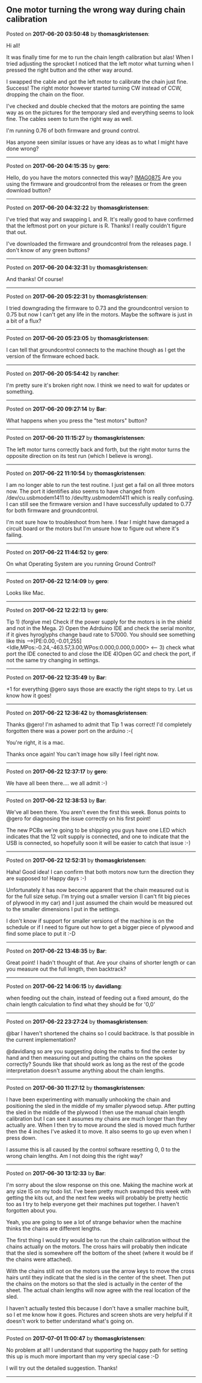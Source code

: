 ## One motor turning the wrong way during chain calibration
Posted on **2017-06-20 03:50:48** by **thomasgkristensen**:

Hi all!

It was finally time for me to run the chain length calibration but alas! When I tried adjusting the sprocket I noticed that the left motor what turning when I pressed the right button and the other way around.

I swapped the cable and got the left motor to calibrate the chain just fine. Success! The right motor however started turning CW instead of CCW, dropping the chain on the floor.

I've checked and double checked that the motors are pointing the same way as on the pictures for the temporary sled and everything seems to look fine. The cables seem to turn the right way as well.

I'm running 0.76 of both firmware and ground control.

Has anyone seen similar issues or have any ideas as to what I might have done wrong?

---

Posted on **2017-06-20 04:15:35** by **gero**:

Hello, do you have the motors connected this way?  [IMAG0875](//muut.com/u/maslowcnc/s1/:maslowcnc:PrmW:imag0875.jpg.jpg)
Are you using the firmware and groudcontrol from the releases or from the green download button?

---

Posted on **2017-06-20 04:32:22** by **thomasgkristensen**:

I've tried that way and swapping L and R. It's really good to have confirmed that the leftmost port on your picture is R. Thanks! I really couldn't figure that out.

I've downloaded the firmware and groundcontrol from the releases page. I don't know of any green buttons?

---

Posted on **2017-06-20 04:32:31** by **thomasgkristensen**:

And thanks! Of course!

---

Posted on **2017-06-20 05:22:31** by **thomasgkristensen**:

I tried downgrading the firmware to 0.73 and the groundcontrol version to 0.75 but now I can't get any life in the motors. Maybe the software is just in a bit of a flux?

---

Posted on **2017-06-20 05:23:05** by **thomasgkristensen**:

I can tell that groundcontrol connects to the machine though as I get the version of the firmware echoed back.

---

Posted on **2017-06-20 05:54:42** by **rancher**:

I'm pretty sure it's broken right now.  I think we need to wait for updates or something.

---

Posted on **2017-06-20 09:27:14** by **Bar**:

What happens when you press the "test motors" button?

---

Posted on **2017-06-20 11:15:27** by **thomasgkristensen**:

The left motor turns correctly back and forth, but the right motor turns the opposite direction on its test run (which I believe is wrong).

---

Posted on **2017-06-22 11:10:54** by **thomasgkristensen**:

I am no longer able to run the test routine. I just get a fail on all three motors now. The port it identifies also seems to have changed from /dev/cu.usbmodem1411 to /dev/tty.usbmodem1411 which is really confusing. I can still see the firmware version and I have successfully updated to 0.77 for both firmware and groundcontrol.

I'm not sure how to troubleshoot from here. I fear I might have damaged a circuit board or the motors but I'm unsure how to figure out where it's failing.

---

Posted on **2017-06-22 11:44:52** by **gero**:

On what Operating System are you running Ground Control?

---

Posted on **2017-06-22 12:14:09** by **gero**:

Looks like Mac.

---

Posted on **2017-06-22 12:22:13** by **gero**:

Tip 1) (forgive me)
Check if the power supply for the motors is in the shield and not in the Mega.
2) Open the Adrduino IDE and check the serial monitor, if it gives hyroglyphs change baud rate to 57000. You should see something like this -->[PE:0.00,-0.01,255]
<Idle,MPos:-0.24,-463.57,3.00,WPos:0.000,0.000,0.000>
<--
3) check what port the IDE conected to and close the IDE
4)Open GC and check the port, if not the same try changing in settings.

---

Posted on **2017-06-22 12:35:49** by **Bar**:

+1 for everything @gero says those are exactly the right steps to try. Let us know how it goes!

---

Posted on **2017-06-22 12:36:42** by **thomasgkristensen**:

Thanks @gero! I'm ashamed to admit that Tip 1 was correct! I'd completely forgotten there was a power port on the arduino :-(

You're right, it is a mac.

Thanks once again! You can't image how silly I feel right now.

---

Posted on **2017-06-22 12:37:17** by **gero**:

We have all been there.... we all admit :-)

---

Posted on **2017-06-22 12:38:53** by **Bar**:

We've all been there. You aren't even the first this week. Bonus points to @gero for diagnosing the issue correctly on his first point!

The new PCBs we're going to be shipping you guys have one LED which indicates that the 12 volt supply is connected, and one to indicate that the USB is connected, so hopefully soon it will be easier to catch that issue :-)

---

Posted on **2017-06-22 12:52:31** by **thomasgkristensen**:

Haha! Good idea! I can confirm that both motors now turn the direction they are supposed to! Happy days :-)

Unfortunately it has now become apparent that the chain measured out is for the full size setup. I'm trying out a smaller version (I can't fit big pieces of plywood in my car) and I just assumed the chain would be measured out to the smaller dimensions I put in the settings.

I don't know if support for smaller versions of the machine is on the schedule or if I need to figure out how to get a bigger piece of plywood and find some place to put it :-D

---

Posted on **2017-06-22 13:48:35** by **Bar**:

Great point! I hadn't thought of that. Are your chains of shorter length or can you measure out the full length, then backtrack?

---

Posted on **2017-06-22 14:06:15** by **davidlang**:

when feeding out the chain, instead of feeding out a fixed amount, do the chain length calculation to find what they should be for '0,0'

---

Posted on **2017-06-22 23:27:24** by **thomasgkristensen**:

@bar I haven't shortened the chains so I could backtrace. Is that possible in the current implementation?

@davidlang so are you suggesting doing the maths to find the center by hand and then measuring out and putting the chains on the spokes correctly? Sounds like that should work as long as the rest of the gcode interpretation doesn't assume anything about the chain lengths.

---

Posted on **2017-06-30 11:27:12** by **thomasgkristensen**:

I have been experimenting with manually unhooking the chain and positioning the sled in the middle of my smaller plywood setup. After putting the sled in the middle of the plywood I then use the manual chain length calibration but I can see it assumes my chains are much longer than they actually are. When I then try to move around the sled is moved much further then the 4 inches I've asked it to move. It also seems to go up even when I press down.

I assume this is all caused by the control software resetting 0, 0 to the wrong chain lengths. Am I not doing this the right way?

---

Posted on **2017-06-30 13:12:33** by **Bar**:

I'm sorry about the slow response on this one. Making the machine work at any size IS on my todo list. I've been pretty much swamped this week with getting the kits out, and the next few weeks will probably be pretty hectic too as I try to help everyone get their machines put together. I haven't forgotten about you.

Yeah, you are going to see a lot of strange behavior when the machine thinks the chains are different lengths.

The first thing I would try would be to run the chain calibration without the chains actually on the motors. The cross hairs will probably then indicate that the sled is somewhere off the bottom of the sheet (where it would be if the chains were attached). 

With the chains still not on the motors use the arrow keys to move the cross hairs until they indicate that the sled is in the center of the sheet. Then put the chains on the motors so that the sled is actually in the center of the sheet. The actual chain lengths will now agree with the real location of the sled.

I haven't actually tested this because I don't have a smaller machine built, so l et me know how it goes. Pictures and screen shots are very helpful if it doesn't work to better understand what's going on.

---

Posted on **2017-07-01 11:00:47** by **thomasgkristensen**:

No problem at all! I understand that supporting the happy path for setting this up is much more important than my very special case :-D

I will try out the detailed suggestion. Thanks!

---

